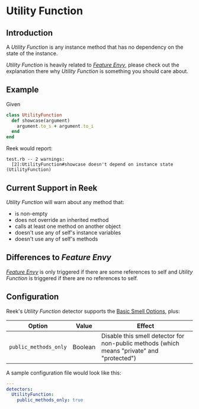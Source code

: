 # Utility Function

## Introduction

A _Utility Function_ is any instance method that has no dependency on the state of the instance.

_Utility Function_ is heavily related to _[Feature Envy](Feature-Envy.md)_, please check out the explanation there why _Utility Function_ is something you should care about.

## Example

Given

```ruby
class UtilityFunction
  def showcase(argument)
    argument.to_s + argument.to_i
  end
end
```

Reek would report:

```
test.rb -- 2 warnings:
  [2]:UtilityFunction#showcase doesn't depend on instance state (UtilityFunction)
```

## Current Support in Reek

_Utility Function_ will warn about any method that:

* is non-empty
* does not override an inherited method
* calls at least one method on another object
* doesn't use any of self's instance variables
* doesn't use any of self's methods

## Differences to _Feature Envy_

_[Feature Envy](Feature-Envy.md)_ is only triggered if there are some references to self and _Utility Function_ is triggered if there are no references to self.

## Configuration

Reek's _Utility Function_ detector supports the [Basic Smell Options](Basic-Smell-Options.md), plus:

| Option                | Value       | Effect  |
| ----------------------|-------------|---------|
| `public_methods_only` | Boolean | Disable this smell detector for non-public methods (which means "private" and "protected") |

A sample configuration file would look like this:

```yaml
---
detectors:
  UtilityFunction:
    public_methods_only: true
```
